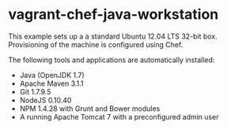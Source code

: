 # vagrant-chef-java-workstation
This example sets up a a standard Ubuntu 12.04 LTS 32-bit box. Provisioning of the machine is configured using Chef. 

The following tools and applications are automatically installed:
- Java (OpenJDK 1.7)
- Apache Maven 3.1.1
- Git 1.7.9.5
- NodeJS 0.10.40
- NPM 1.4.28 with Grunt and Bower modules
- A running Apache Tomcat 7 with a preconfigured admin user


